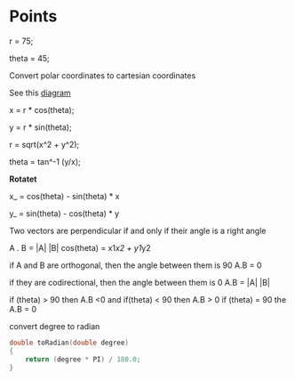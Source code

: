 # Points

r = 75;

theta = 45;

Convert polar coordinates  to cartesian coordinates 

See this [diagram](https://github.com/Khaled-Mahmmoud/MyCompetitiveProgramming/blob/master/img/Geometry/polar%20coordinate.png)

x = r * cos(theta);
 
y = r * sin(theta);
 
r = sqrt(x^2  + y^2);

theta = tan^-1 (y/x);

**Rotatet**

x_  = cos(theta) - sin(theta) * x

y_  = sin(theta) - cos(theta) * y

Two vectors are perpendicular if and only if their angle is a right angle

A . B = |A| |B| cos(theta) = x1*x2 + y1*y2

if A and B are orthogonal, then the angle between them is 90  A.B = 0

if they are codirectional, then the angle between them is 0   A.B = |A| |B|

if (theta)  > 90 then A.B <0  and if(theta) < 90 then A.B > 0 if (theta) = 90 the A.B = 0

convert degree to radian
```cpp
double toRadian(double degree) 
{
   	return (degree * PI) / 180.0;
}
```

